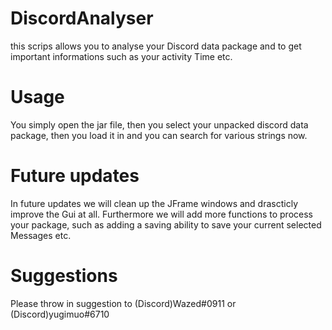 # DiscordAnalyser
this scrips allows you to analyse your Discord data package and to get important informations such as your activity Time etc.

# Usage
You simply open the jar file, then you select your unpacked discord data package, then you load it in and you can search for various strings now.

# Future updates
In future updates we will clean up the JFrame windows and drascticly improve the Gui at all.
Furthermore we will add more functions to process your package,
such as adding a saving ability to save your current selected Messages etc.

# Suggestions
Please throw in suggestion to (Discord)Wazed#0911 or (Discord)yugimuo#6710
